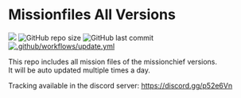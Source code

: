 # Missionfiles All Versions

![](https://tokei.rs/b1/github/piet2001/Missionfiles-All-Versions)
![GitHub repo size](https://img.shields.io/github/repo-size/Piet2001/Missionfiles-All-Versions)
![GitHub last commit](https://img.shields.io/github/last-commit/Piet2001/Missionfiles-All-Versions)
[![.github/workflows/update.yml](https://github.com/Piet2001/Missionfiles-All-Versions/actions/workflows/update.yml/badge.svg)](https://github.com/Piet2001/Missionfiles-All-Versions/actions/workflows/update.yml)

This repo includes all mission files of the missionchief versions.  
It will be auto updated multiple times a day.

Tracking available in the discord server: <https://discord.gg/p52e6Vn>
